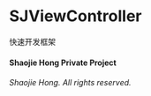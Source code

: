 # SJViewController
快速开发框架

#### Shaojie Hong Private Project

###### Shaojie Hong. All rights reserved.
